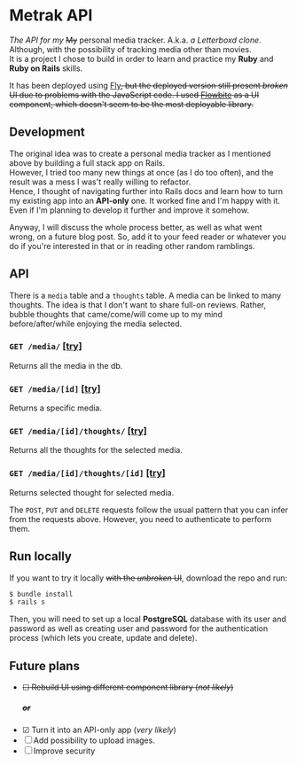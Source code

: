 # Metrak API

_The API for my_ ~~My~~ personal media tracker. A.k.a. _a Letterboxd clone_. Although, with the possibility of tracking media other than movies.  
It is a project I chose to build in order to learn and practice my **Ruby** and **Ruby on Rails** skills.

It has been deployed using [Fly](https://fly.io)~~, but the deployed version still present _broken_ UI due to problems with the JavaScript code.
I used [Flowbite](https://flowbite.com/) as a UI component, which doesn't seem to be the most deployable library.~~

## Development

The original idea was to create a personal media tracker as I mentioned above by building a full stack app on Rails.  
However, I tried too many new things at once (as I do too often), and the result was a mess I was't really willing to refactor.  
Hence, I thought of navigating further into Rails docs and learn how to turn my existing app into an **API-only** one. It worked fine and I'm happy with it. Even if I'm planning to develop it further and improve it somehow.

Anyway, I will discuss the whole process better, as well as what went wrong, on a future blog post. So, add it to your feed reader or whatever you do if you're interested in that or in reading other random ramblings.

## API

There is a `media` table and a `thoughts` table. A media can be linked to many thoughts. The idea is that I don't want to share full-on reviews. Rather, bubble thoughts that came/come/will come up to my mind before/after/while enjoying the media selected.

### `GET /media/` [[try]](http://metrak.fly.dev/media)

Returns all the media in the db.

### `GET /media/[id]` [[try]](http://metrak.fly.dev/media/1)

Returns a specific media.

### `GET /media/[id]/thoughts/` [[try]](http://metrak.fly.dev/media/1/thoughts)

Returns all the thoughts for the selected media.

### `GET /media/[id]/thoughts/[id]` [[try]](http://metrak.fly.dev/media/1/thoughts/1)

Returns selected thought for selected media.

The `POST`, `PUT` and `DELETE` requests follow the usual pattern that you can infer from the requests above. However, you need to authenticate to perform them.

## Run locally

If you want to try it locally ~~with the _unbroken_ UI~~, download the repo and run:

```bash
$ bundle install
$ rails s
```

Then, you will need to set up a local **PostgreSQL** database with its user and password as well as creating user and password for the authentication process (which lets you create, update and delete).

## Future plans

- ~~&#9744; Rebuild UI using different component library (_not likely_)~~
  ##### ~~or~~
- &#9745; Turn it into an API-only app (_very likely_)
- &#9744; Add possibility to upload images.
- &#9744; Improve security
